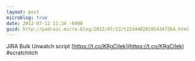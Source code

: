 ```yaml
---
layout: post
microblog: true
date: 2012-07-12 11:34 -0400
guid: http://padraic.micro.blog/2012/07/12/t223440281054347264.html
---
```

JIRA Bulk Unwatch script [https://t.co/KRgCiIek](https://t.co/KRgCiIek) #scratchitch
